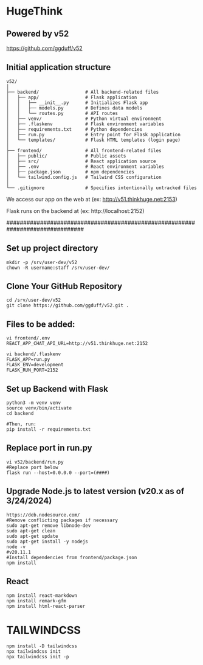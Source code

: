 # HugeThink
## Powered by v52

https://github.com/ggduff/v52

## Initial application structure

    v52/
    │
    ├── backend/                 # All backend-related files
    │   ├── app/                 # Flask application
    │   │   ├── __init__.py      # Initializes Flask app
    │   │   ├── models.py        # Defines data models
    │   │   └── routes.py        # API routes
    │   ├── venv/                # Python virtual environment
    │   ├── .flaskenv            # Flask environment variables
    │   ├── requirements.txt     # Python dependencies
    │   ├── run.py               # Entry point for Flask application
    │   └── templates/           # Flask HTML templates (login page)
    │
    ├── frontend/                # All frontend-related files
    │   ├── public/              # Public assets
    │   ├── src/                 # React application source
    │   ├── .env                 # React environment variables
    │   ├── package.json         # npm dependencies
    │   └── tailwind.config.js   # Tailwind CSS configuration
    │
    └── .gitignore               # Specifies intentionally untracked files

We access our app on the web at (ex: http://v51.thinkhuge.net:2153)

Flask runs on the backend at (ex: http://localhost:2152)

###############################################################################
## Set up project directory
	mkdir -p /srv/user-dev/v52
    chown -R username:staff /srv/user-dev/
## Clone Your GitHub Repository
	cd /srv/user-dev/v52
	git clone https://github.com/ggduff/v52.git .

## Files to be added:
    vi frontend/.env
    REACT_APP_CHAT_API_URL=http://v51.thinkhuge.net:2152

    vi backend/.flaskenv
    FLASK_APP=run.py
    FLASK_ENV=development
    FLASK_RUN_PORT=2152

## Set up Backend with Flask
	python3 -m venv venv
	source venv/bin/activate
    cd backend

    #Then, run:
	pip install -r requirements.txt


## Replace port in run.py
    vi v52/backend/run.py
    #Replace port below
	flask run --host=0.0.0.0 --port=(####)


## Upgrade Node.js to latest version (v20.x as of 3/24/2024)
    https://deb.nodesource.com/
    #Remove conflicting packages if necessary
    sudo apt-get remove libnode-dev
    sudo apt-get clean
    sudo apt-get update
    sudo apt-get install -y nodejs
    node -v
    #v20.11.1
    #Install dependencies from frontend/package.json
    npm install

## React
	npm install react-markdown
	npm install remark-gfm
	npm install html-react-parser

# TAILWINDCSS
    npm install -D tailwindcss
    npx tailwindcss init
    npx tailwindcss init -p